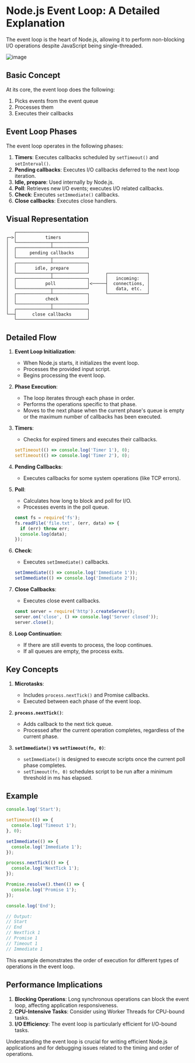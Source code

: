 # Node.js Event Loop: A Detailed Explanation

The event loop is the heart of Node.js, allowing it to perform non-blocking I/O operations despite JavaScript being single-threaded.

![image](https://github.com/user-attachments/assets/0d2a995a-3000-47d3-b085-4791385ae481)


## Basic Concept

At its core, the event loop does the following:
1. Picks events from the event queue
2. Processes them
3. Executes their callbacks

## Event Loop Phases

The event loop operates in the following phases:

1. **Timers**: Executes callbacks scheduled by `setTimeout()` and `setInterval()`.
2. **Pending callbacks**: Executes I/O callbacks deferred to the next loop iteration.
3. **Idle, prepare**: Used internally by Node.js.
4. **Poll**: Retrieves new I/O events; executes I/O related callbacks.
5. **Check**: Executes `setImmediate()` callbacks.
6. **Close callbacks**: Executes close handlers.

## Visual Representation

```
   ┌───────────────────────────┐
┌─>│           timers          │
│  └─────────────┬─────────────┘
│  ┌─────────────┴─────────────┐
│  │     pending callbacks     │
│  └─────────────┬─────────────┘
│  ┌─────────────┴─────────────┐
│  │       idle, prepare       │
│  └─────────────┬─────────────┘      ┌───────────────┐
│  ┌─────────────┴─────────────┐      │   incoming:   │
│  │           poll            │<─────┤  connections, │
│  └─────────────┬─────────────┘      │   data, etc.  │
│  ┌─────────────┴─────────────┐      └───────────────┘
│  │           check           │
│  └─────────────┬─────────────┘
│  ┌─────────────┴─────────────┐
└──┤      close callbacks      │
   └───────────────────────────┘
```

## Detailed Flow

1. **Event Loop Initialization**:
   - When Node.js starts, it initializes the event loop.
   - Processes the provided input script.
   - Begins processing the event loop.

2. **Phase Execution**:
   - The loop iterates through each phase in order.
   - Performs the operations specific to that phase.
   - Moves to the next phase when the current phase's queue is empty or the maximum number of callbacks has been executed.

3. **Timers**:
   - Checks for expired timers and executes their callbacks.
   
   ```javascript
   setTimeout(() => console.log('Timer 1'), 0);
   setTimeout(() => console.log('Timer 2'), 0);
   ```

4. **Pending Callbacks**:
   - Executes callbacks for some system operations (like TCP errors).

5. **Poll**:
   - Calculates how long to block and poll for I/O.
   - Processes events in the poll queue.
   
   ```javascript
   const fs = require('fs');
   fs.readFile('file.txt', (err, data) => {
     if (err) throw err;
     console.log(data);
   });
   ```

6. **Check**:
   - Executes `setImmediate()` callbacks.
   
   ```javascript
   setImmediate(() => console.log('Immediate 1'));
   setImmediate(() => console.log('Immediate 2'));
   ```

7. **Close Callbacks**:
   - Executes close event callbacks.
   
   ```javascript
   const server = require('http').createServer();
   server.on('close', () => console.log('Server closed'));
   server.close();
   ```

8. **Loop Continuation**:
   - If there are still events to process, the loop continues.
   - If all queues are empty, the process exits.

## Key Concepts

1. **Microtasks**: 
   - Includes `process.nextTick()` and Promise callbacks.
   - Executed between each phase of the event loop.

2. **`process.nextTick()`**:
   - Adds callback to the next tick queue.
   - Processed after the current operation completes, regardless of the current phase.

3. **`setImmediate()` vs `setTimeout(fn, 0)`**:
   - `setImmediate()` is designed to execute scripts once the current poll phase completes.
   - `setTimeout(fn, 0)` schedules script to be run after a minimum threshold in ms has elapsed.

## Example

```javascript
console.log('Start');

setTimeout(() => {
  console.log('Timeout 1');
}, 0);

setImmediate(() => {
  console.log('Immediate 1');
});

process.nextTick(() => {
  console.log('NextTick 1');
});

Promise.resolve().then(() => {
  console.log('Promise 1');
});

console.log('End');

// Output:
// Start
// End
// NextTick 1
// Promise 1
// Timeout 1
// Immediate 1
```

This example demonstrates the order of execution for different types of operations in the event loop.

## Performance Implications

1. **Blocking Operations**: Long synchronous operations can block the event loop, affecting application responsiveness.
2. **CPU-Intensive Tasks**: Consider using Worker Threads for CPU-bound tasks.
3. **I/O Efficiency**: The event loop is particularly efficient for I/O-bound tasks.

Understanding the event loop is crucial for writing efficient Node.js applications and for debugging issues related to the timing and order of operations.
